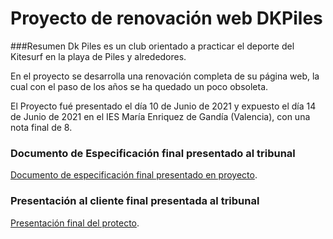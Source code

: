 # Proyecto de renovación web DKPiles

###Resumen
Dk Piles es un club orientado a practicar el deporte del Kitesurf en la playa de Piles y alrededores.

En el proyecto se desarrolla una renovación completa de su página web, la cual con el paso de los años se ha quedado un poco obsoleta.

El Proyecto fué presentado el día 10 de Junio de 2021 y expuesto el día 14 de Junio de 2021 en el IES María Enriquez de Gandía (Valencia), con una nota final de 8.

### Documento de Especificación final presentado al tribunal
[Documento de especificación final presentado en proyecto](https://docs.google.com/document/d/1m-T7c0El_2HAFEgfd8kD-B1OeoiHhEbk__pxduyqWDA/edit?usp=sharing).

### Presentación al cliente final presentada al tribunal
[Presentación final del protecto](https://docs.google.com/presentation/d/14C3ka5vYLIFRXFLVk4bWZ_xSP6q9J6iwUk-VRHCKq_U/edit?usp=sharing).

